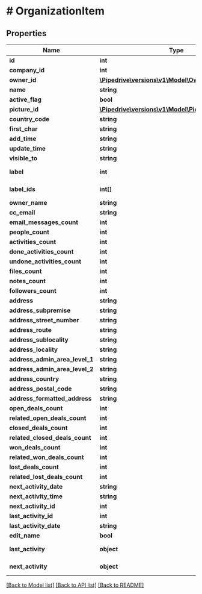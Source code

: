 # # OrganizationItem

## Properties

Name | Type | Description | Notes
------------ | ------------- | ------------- | -------------
**id** | **int** | The ID of the organization | [optional]
**company_id** | **int** | The ID of the company related to the organization | [optional]
**owner_id** | [**\Pipedrive\versions\v1\Model\Owner**](Owner.md) |  | [optional]
**name** | **string** | The name of the organization | [optional]
**active_flag** | **bool** | Whether the organization is active or not | [optional]
**picture_id** | [**\Pipedrive\versions\v1\Model\PictureDataWithValue**](PictureDataWithValue.md) |  | [optional]
**country_code** | **string** | The country code of the organization | [optional]
**first_char** | **string** | The first character of the organization name | [optional]
**add_time** | **string** | The creation date and time of the organization | [optional]
**update_time** | **string** | The last updated date and time of the organization | [optional]
**visible_to** | **string** | The visibility group ID of who can see the organization | [optional]
**label** | **int** | The label assigned to the organization. When the &#x60;label&#x60; field is updated, the &#x60;label_ids&#x60; field value will be overwritten by the &#x60;label&#x60; field value. | [optional]
**label_ids** | **int[]** | The IDs of labels assigned to the organization. When the &#x60;label_ids&#x60; field is updated, the &#x60;label&#x60; field value will be set to the first value of the &#x60;label_ids&#x60; field. | [optional]
**owner_name** | **string** | The name of the organization owner | [optional]
**cc_email** | **string** | The BCC email associated with the organization | [optional]
**email_messages_count** | **int** | The count of email messages related to the organization | [optional]
**people_count** | **int** | The count of persons related to the organization | [optional]
**activities_count** | **int** | The count of activities related to the organization | [optional]
**done_activities_count** | **int** | The count of done activities related to the organization | [optional]
**undone_activities_count** | **int** | The count of undone activities related to the organization | [optional]
**files_count** | **int** | The count of files related to the organization | [optional]
**notes_count** | **int** | The count of notes related to the organization | [optional]
**followers_count** | **int** | The count of followers related to the organization | [optional]
**address** | **string** | The full address of the organization | [optional]
**address_subpremise** | **string** | The sub-premise of the organization location | [optional]
**address_street_number** | **string** | The street number of the organization location | [optional]
**address_route** | **string** | The route of the organization location | [optional]
**address_sublocality** | **string** | The sub-locality of the organization location | [optional]
**address_locality** | **string** | The locality of the organization location | [optional]
**address_admin_area_level_1** | **string** | The level 1 admin area of the organization location | [optional]
**address_admin_area_level_2** | **string** | The level 2 admin area of the organization location | [optional]
**address_country** | **string** | The country of the organization location | [optional]
**address_postal_code** | **string** | The postal code of the organization location | [optional]
**address_formatted_address** | **string** | The formatted organization location | [optional]
**open_deals_count** | **int** | The count of open deals related with the item | [optional]
**related_open_deals_count** | **int** | The count of related open deals related with the item | [optional]
**closed_deals_count** | **int** | The count of closed deals related with the item | [optional]
**related_closed_deals_count** | **int** | The count of related closed deals related with the item | [optional]
**won_deals_count** | **int** | The count of won deals related with the item | [optional]
**related_won_deals_count** | **int** | The count of related won deals related with the item | [optional]
**lost_deals_count** | **int** | The count of lost deals related with the item | [optional]
**related_lost_deals_count** | **int** | The count of related lost deals related with the item | [optional]
**next_activity_date** | **string** | The date of the next activity associated with the deal | [optional]
**next_activity_time** | **string** | The time of the next activity associated with the deal | [optional]
**next_activity_id** | **int** | The ID of the next activity associated with the deal | [optional]
**last_activity_id** | **int** | The ID of the last activity associated with the deal | [optional]
**last_activity_date** | **string** | The date of the last activity associated with the deal | [optional]
**edit_name** | **bool** | If the company ID of the organization and company ID of the request is same or not | [optional]
**last_activity** | **object** | Please refer to response schema of &lt;a href&#x3D;\&quot;https://developers.pipedrive.com/docs/api/v1/Activities#getActivity\&quot;&gt;Activity&lt;/a&gt; | [optional]
**next_activity** | **object** | Please refer to response schema of &lt;a href&#x3D;\&quot;https://developers.pipedrive.com/docs/api/v1/Activities#getActivity\&quot;&gt;Activity&lt;/a&gt; | [optional]

[[Back to Model list]](../../README.md#models) [[Back to API list]](../../README.md#endpoints) [[Back to README]](../../README.md)
